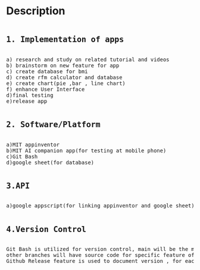 Description
====== 
<pre>
<H2>1. Implementation of apps</H2>
a) research and study on related tutorial and videos
b) brainstorm on new feature for app
c) create database for bmi 
d) create rfm calculator and database
e) create chart(pie ,bar , line chart)
f) enhance User Interface
d)final testing 
e)release app
</pre>
<pre>
<H2>2. Software/Platform</H2>
a)MIT appinventor
b)MIT AI companion app(for testing at mobile phone)
c)Git Bash
d)google sheet(for database)
</pre>
<pre>
<H2>3.API</H2>
a)google appscript(for linking appinventor and google sheet)
</pre>
<pre>
<H2>4.Version Control</H2>
Git Bash is utilized for version control, main will be the main source code all features for the application, 
other branches will have source code for specific feature of app,(each commit have history)
Github Release feature is used to document version , for each release feature(for more info check at release on right hand side of homepage)
</pre>



